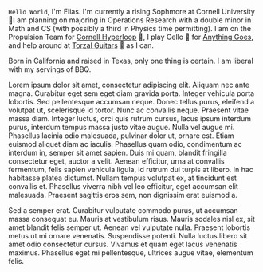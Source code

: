 `Hello World`, I'm Elias. I'm currently a rising Sophmore at Cornell University :herb:I am planning on majoring in Operations Research with a double minor in Math and CS (with possibly a third in Physics time permitting). I am on the Propulsion Team for [Cornell Hyperloop](https://hyperloop.cornell.edu/) :bullettrain_side:, I play Cello :violin: for [Anything Goes](https://www.cuanythinggoes.net/), and help around at [Torzal Guitars](https://www.torzalguitars.com "Torzal Homepage") :guitar: as I can. 

Born in California and raised in Texas, only one thing is certain. I am liberal with my servings of BBQ.

Lorem ipsum dolor sit amet, consectetur adipiscing elit. Aliquam nec ante magna. Curabitur eget sem eget diam gravida porta. Integer vehicula porta lobortis. Sed pellentesque accumsan neque. Donec tellus purus, eleifend a volutpat ut, scelerisque id tortor. Nunc ac convallis neque. Praesent vitae massa diam. Integer luctus, orci quis rutrum cursus, lacus ipsum interdum purus, interdum tempus massa justo vitae augue. Nulla vel augue mi. Phasellus lacinia odio malesuada, pulvinar dolor ut, ornare est. Etiam euismod aliquet diam ac iaculis. Phasellus quam odio, condimentum ac interdum in, semper sit amet sapien. Duis mi quam, blandit fringilla consectetur eget, auctor a velit. Aenean efficitur, urna at convallis fermentum, felis sapien vehicula ligula, id rutrum dui turpis at libero. In hac habitasse platea dictumst. Nullam tempus volutpat ex, at tincidunt est convallis et. Phasellus viverra nibh vel leo efficitur, eget accumsan elit malesuada. Praesent sagittis eros sem, non dignissim erat euismod a.

Sed a semper erat. Curabitur vulputate commodo purus, ut accumsan massa consequat eu. Mauris at vestibulum risus. Mauris sodales nisl ex, sit amet blandit felis semper ut. Aenean vel vulputate nulla. Praesent lobortis metus ut mi ornare venenatis. Suspendisse potenti. Nulla luctus libero sit amet odio consectetur cursus. Vivamus et quam eget lacus venenatis maximus. Phasellus eget mi pellentesque, ultrices augue vitae, elementum felis.